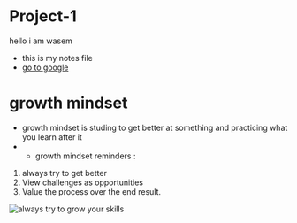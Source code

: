 # Project-1

hello i am wasem 
- this is my notes file
- [go to google](https://www.google.com/)
# growth mindset
- growth mindset is studing to get better at something and practicing what you learn after it
- - growth mindset reminders :
1. always try to get better 
2. View challenges as opportunities
3. Value the process over the end result.

![always try to grow your skills ](https://www.teachthought.com/wp-content/uploads/2015/09/skills-students-always-need.png)

